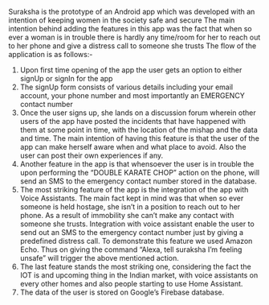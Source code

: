 Suraksha is the prototype of an Android app which was developed with an intention of keeping women in the society safe and secure
The main intention behind adding the features in this app was the fact that when so ever a woman is in trouble there is hardly any time/room for her to reach out to her phone and give a distress call to someone she trusts
The flow of the application is as follows:-
1.	Upon first time opening of the app the user gets an option to either signUp or signIn for the app
2.	The signUp form consists of various details including your email account, your phone number and most importantly an EMERGENCY contact number
3.	Once the user signs up, she lands on a discussion forum wherein other users of the app have posted the incidents that have happened with them at some point in time, with the location of the mishap and the data and time. The main intention of having this feature is that the user of the app can make herself aware when and what place to avoid. Also the user can post their own experiences if any.
4.	Another feature in the app is that whensoever the user is in trouble the upon performing the “DOUBLE KARATE CHOP” action on the phone, will send an SMS to the emergency contact number stored in the database.
5.	The most striking feature of the app is the integration of the app with Voice Assistants. The main fact kept in mind was that when so ever someone is held hostage, she isn’t in a position to reach out to her phone. As a result of immobility she can’t make any contact with someone she trusts. Integration with voice assistant enable the user to send out an SMS to the emergency contact number just by giving a predefined distress call. To demonstrate this feature we used Amazon Echo. Thus on giving the command “Alexa, tell suraksha I’m feeling unsafe” will trigger the above mentioned action.
6.	The last feature stands the most striking one, considering the fact the IOT is and upcoming thing in the Indian market, with voice assistants on every other homes and also people starting to use Home Assistant.
7.	The data of the user is stored on Google’s Firebase database.
